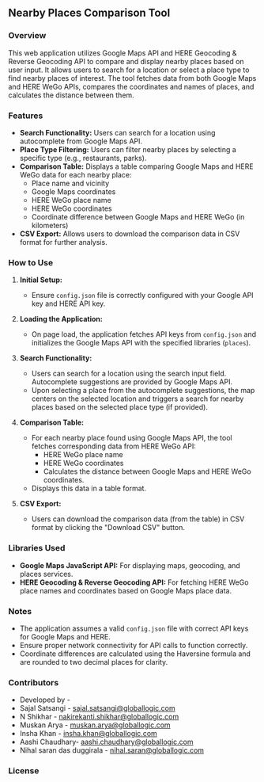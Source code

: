 ## Nearby Places Comparison Tool

### Overview

This web application utilizes Google Maps API and HERE Geocoding & Reverse Geocoding API to compare and display nearby places based on user input. It allows users to search for a location or select a place type to find nearby places of interest. The tool fetches data from both Google Maps and HERE WeGo APIs, compares the coordinates and names of places, and calculates the distance between them.

### Features

- **Search Functionality:** Users can search for a location using autocomplete from Google Maps API.
- **Place Type Filtering:** Users can filter nearby places by selecting a specific type (e.g., restaurants, parks).
- **Comparison Table:** Displays a table comparing Google Maps and HERE WeGo data for each nearby place:
  - Place name and vicinity
  - Google Maps coordinates
  - HERE WeGo place name
  - HERE WeGo coordinates
  - Coordinate difference between Google Maps and HERE WeGo (in kilometers)
- **CSV Export:** Allows users to download the comparison data in CSV format for further analysis.

### How to Use

1. **Initial Setup:**
   - Ensure `config.json` file is correctly configured with your Google API key and HERE API key.

2. **Loading the Application:**
   - On page load, the application fetches API keys from `config.json` and initializes the Google Maps API with the specified libraries (`places`).

3. **Search Functionality:**
   - Users can search for a location using the search input field. Autocomplete suggestions are provided by Google Maps API.
   - Upon selecting a place from the autocomplete suggestions, the map centers on the selected location and triggers a search for nearby places based on the selected place type (if provided).

4. **Comparison Table:**
   - For each nearby place found using Google Maps API, the tool fetches corresponding data from HERE WeGo API:
     - HERE WeGo place name
     - HERE WeGo coordinates
     - Calculates the distance between Google Maps and HERE WeGo coordinates.
   - Displays this data in a table format.

5. **CSV Export:**
   - Users can download the comparison data (from the table) in CSV format by clicking the "Download CSV" button.

### Libraries Used

- **Google Maps JavaScript API:** For displaying maps, geocoding, and places services.
- **HERE Geocoding & Reverse Geocoding API:** For fetching HERE WeGo place names and coordinates based on Google Maps place data.

### Notes

- The application assumes a valid `config.json` file with correct API keys for Google Maps and HERE.
- Ensure proper network connectivity for API calls to function correctly.
- Coordinate differences are calculated using the Haversine formula and are rounded to two decimal places for clarity.

### Contributors

- Developed by -
- Sajal Satsangi - sajal.satsangi@globallogic.com
- N Shikhar - nakirekanti.shikhar@globallogic.com
- Muskan Arya - muskan.arya@globallogic.com
- Insha Khan - insha.khan@globallogic.com
- Aashi Chaudhary- aashi.chaudhary@globallogic.com
- Nihal saran das duggirala - nihal.saran@globallogic.com

### License
